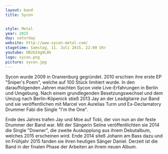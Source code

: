 ```yaml
---
layout: band
title: Sycon


style: Metal
year: 2015
day: saturday
website: http://www.sycon-metal.com/
stagetime: Samstag, 11. Juli 2015, 22:00 Uhr
youtube: OB2bI4g9L8k
logo: sycon.png
picture: sycon.jpg
---
```

Sycon wurde 2009 in Oranienburg gegründet. 2010 erschien ihre erste EP
"Sniper's Poem", welche auf 100 Stück limitiert wurde. In den darauffolgenden
Jahren machten Sycon viele Live-Erfahrungen in Berlin und Umgebung. Nach einem
grundlegenden Besetzungswechsel und dem Umzug nach Berlin-Köpenick stieß 2013
Jay an der Leadgitarre zur Band und sie veröffentlichen mit Marcel von
Aurelias Turm und Ex-Declamatory Drummer Fabi die Single "I'm the One".


Ende des Jahres trafen Jay und Moe auf Tobi, der von nun an der feste Drummer
der Band war. Mit der Sängerin Seline veröffentlichten sie 2014 die Single
"Downer", die zweite Auskopplung aus ihrem Debutalbum, welches 2015 erscheinen
wird. Ende 2014 siteß Johann am Bass dazu und im Frühjahr 2015 fanden sie
ihren heutigen Sänger Daniel. Derzeit ist die Band in der finalen Phase der
Arbeiten an ihrem neuen Album.
